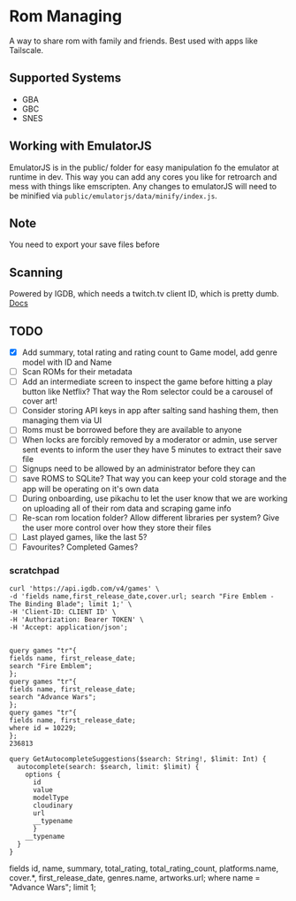 # Rom Managing

A way to share rom with family and friends. Best used with apps like Tailscale.

## Supported Systems

- GBA
- GBC
- SNES

## Working with EmulatorJS

EmulatorJS is in the public/ folder for easy manipulation fo the emulator at runtime in dev. This way you can add any cores you like for retroarch and mess with things like emscripten. Any changes to emulatorJS will need to be minified via `public/emulatorjs/data/minify/index.js`.

## Note

You need to export your save files before

## Scanning

Powered by IGDB, which needs a twitch.tv client ID, which is pretty dumb. [Docs](https://api-docs.igdb.com/#getting-started)

## TODO

- [x] Add summary, total rating and rating count to Game model, add genre model with ID and Name
- [ ] Scan ROMs for their metadata
- [ ] Add an intermediate screen to inspect the game before hitting a play button like Netflix? That way the Rom selector could be a carousel of cover art!
- [ ] Consider storing API keys in app after salting sand hashing them, then managing them via UI
- [ ] Roms must be borrowed before they are available to anyone
- [ ] When locks are forcibly removed by a moderator or admin, use server sent events to inform the user they have 5 minutes to extract their save file
- [ ] Signups need to be allowed by an administrator before they can
- [ ] save ROMS to SQLite? That way you can keep your cold storage and the app will be operating on it's own data
- [ ] During onboarding, use pikachu to let the user know that we are working on uploading all of their rom data and scraping game info
- [ ] Re-scan rom location folder? Allow different libraries per system? Give the user more control over how they store their files
- [ ] Last played games, like the last 5?
- [ ] Favourites? Completed Games?

### scratchpad

```
curl 'https://api.igdb.com/v4/games' \
-d 'fields name,first_release_date,cover.url; search "Fire Emblem - The Binding Blade"; limit 1;' \
-H 'Client-ID: CLIENT ID' \
-H 'Authorization: Bearer TOKEN' \
-H 'Accept: application/json';


query games "tr"{
fields name, first_release_date;
search "Fire Emblem";
};
query games "tr"{
fields name, first_release_date;
search "Advance Wars";
};
query games "tr"{
fields name, first_release_date;
where id = 10229;
};
236813

query GetAutocompleteSuggestions($search: String!, $limit: Int) {
  autocomplete(search: $search, limit: $limit) {
    options {
      id
      value
      modelType
      cloudinary
      url
      __typename
      }
    __typename
  }
}
```

fields id, name, summary, total_rating, total_rating_count, platforms.name, cover.\*, first_release_date, genres.name, artworks.url;
where name = "Advance Wars";
limit 1;

